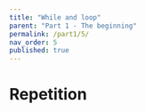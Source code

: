 ```yaml
---
title: "While and loop"
parent: "Part 1 - The beginning"
permalink: /part1/5/
nav_order: 5
published: true
---
```


# Repetition